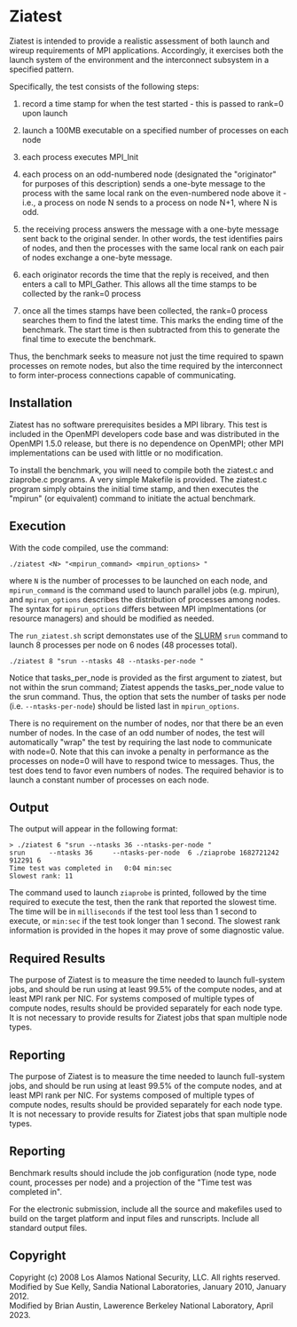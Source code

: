 # Ziatest

Ziatest is intended to provide a realistic assessment of
both launch and wireup requirements of MPI applications.
Accordingly, it exercises both the launch system of the environment
and the interconnect subsystem in a specified pattern.

Specifically, the test consists of the following steps:

1. record a time stamp for when the test started -
   this is passed to rank=0 upon launch

2. launch a 100MB executable on a specified number of processes on each node

3. each process executes MPI_Init

4. each process on an odd-numbered node
   (designated the "originator" for purposes of this description)
   sends a one-byte message to the process with the same local rank
   on the even-numbered node above it -
   i.e., a process on node N sends to a process on node N+1, where N is odd.

5. the receiving process answers the message with a one-byte message
   sent back to the original sender. In other words, the test identifies
   pairs of nodes, and then the processes with the same local rank on each
   pair of nodes exchange a one-byte message.

6. each originator records the time that the reply is received,
   and then enters a call to MPI_Gather.
   This allows all the time stamps to be collected by the rank=0 process

7. once all the times stamps have been collected,
   the rank=0 process searches them to find the latest time.
   This marks the ending time of the benchmark.
   The start time is then subtracted from this
   to generate the final time to execute the benchmark.

Thus, the benchmark seeks to measure
not just the time required to spawn processes on remote nodes,
but also the time required by the interconnect
to form inter-process connections capable of communicating.


## Installation

Ziatest has no software prerequisites besides a  MPI library.
This test is included in the OpenMPI developers code base
and was distributed in the OpenMPI 1.5.0 release,
but there is no dependence on OpenMPI;
other MPI implementations can be used with little or no modification.

To install the benchmark,
you will need to compile both the ziatest.c and ziaprobe.c programs.
A very simple Makefile is provided.
The ziatest.c program simply obtains the initial time stamp,
and then executes the "mpirun" (or equivalent) command
to initiate the actual benchmark.


## Execution

With the code compiled, use the command:
```
./ziatest <N> "<mpirun_command> <mpirun_options> "
```
where `N` is the number of processes to be launched on each node,
and `mpirun_command` is the command used to launch parallel jobs (e.g. mpirun),
and `mpirun_options` describes the distribution of processes among nodes.
The syntax for `mpirun_options` differs between MPI implmentations
(or resource managers) and should be modified as needed.

The `run_ziatest.sh` script demonstates use of
the [SLURM](https://slurm.schedmd.com/) `srun` command
to launch 8 processes per node on 6 nodes (48 processes total).
```
./ziatest 8 "srun --ntasks 48 --ntasks-per-node "
```
Notice that tasks_per_node is provided as the first argument to ziatest,
but not within the srun command;
Ziatest appends the tasks_per_node value to the srun command.
Thus, the option that sets the number of tasks per node
(i.e. `--ntasks-per-node`) should be listed last in `mpirun_options`.

There is no requirement on the number of nodes,
nor that there be an even number of nodes.
In the case of an odd number of nodes,
the test will automatically "wrap" the test
by requiring the last node to communicate with node=0.
Note that this can invoke a penalty in performance
as the processes on node=0 will have to respond twice to messages.
Thus, the test does tend to favor even numbers of nodes.
The required behavior is to launch
a constant number of processes on each node.


## Output

The output will appear in the following format:
```
> ./ziatest 6 "srun --ntasks 36 --ntasks-per-node "
srun 	  --ntasks 36 	  --ntasks-per-node  6 ./ziaprobe 1682721242 912291 6
Time test was completed in   0:04 min:sec
Slowest rank: 11
```
The command used to launch `ziaprobe` is printed,
followed by the time required to execute the test,
then the rank that reported the slowest time.
The time will be in `milliseconds` if the test tool less than 1 second to execute,
or `min:sec` if the test took longer than 1 second.
The slowest rank information is provided
in the hopes it may prove of some diagnostic value.

## Required Results

The purpose of Ziatest is to measure the time needed to launch full-system jobs,
and should be run using at least 99.5% of the compute nodes,
and at least MPI rank per NIC.
For systems composed of multiple types of compute nodes,
results should be provided separately for each node type.
It is not necessary to provide results for Ziatest jobs that span multiple node types.


## Reporting

The purpose of Ziatest is to measure the time needed to launch full-system jobs,
and should be run using at least 99.5% of the compute nodes,
and at least MPI rank per NIC.
For systems composed of multiple types of compute nodes,
results should be provided separately for each node type.
It is not necessary to provide results for Ziatest jobs
that span multiple node types.


## Reporting

Benchmark results should include
the job configuration (node type, node count, processes per node)
and a projection of the "Time test was completed in".

For the electronic submission,
include all the source and makefiles used to build on the target platform
and input files and runscripts.
Include all standard output files.



## Copyright
Copyright (c) 2008 Los Alamos National Security, LLC.  All rights reserved.<br>
Modified by Sue Kelly, Sandia National Laboratories, January 2010, January 2012.<br>
Modified by Brian Austin, Lawerence Berkeley National Laboratory, April 2023.

